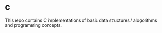 # c
This repo contains C implementations of basic data structures / alogorithms and programming concepts. 
